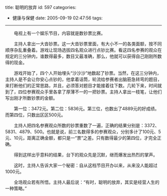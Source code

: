 title: 聪明的放弃
id: 597
categories:
  - 健康与保健
date: 2005-09-19 02:47:56
tags:
---

<div id="msgcns!9697D6160EFEBC17!207" class="bvMsg"><div>
<div>

　　电视上有一个娱乐节目，内容就是数钞票比赛。

　　主持人拿出一大沓钞票。这一大沓钞票里面，有大小不一的各类面额，按不同顺序杂乱重叠着。游戏让现场选拔四名观众进行点钞比赛。看这四名参赛的观众在规定的三分钟内，谁数得最多，数目又最准确，那么，他就可以获得自己刚刚所数得的现金。

　　游戏开始了，四个人开始埋头“沙沙沙”地数起了钞票。当然，在这三分钟内，主持人是不会让你安心点钞的，他拿着话筒，轮流给参赛者出脑筋急转弯的题目，来打断他们的正常思路，并且，必须答对题目才能接着往下数。几轮下来，时间就到了，四位参赛观众手里各拿了厚薄不一的一把钞票。主持人拿出一枝笔，让他们写出刚才所数钞票的金额。

　　第一位：3472元。第二位：5836元。第三位，也数出了4889元的好成绩。而第四位，只数出区区500元。

　　主持人把四名参赛观众所数的钞票重数了一遍，正确的结果分别是：3372、5831、4879、500。也就是说，前三名数得多的参赛观众，分别多计了100元、5元、10元，距离正确金额，都只是一“票”之差。只有数得最少的第四位，才完全正确。

　　得到这样出乎意料的结果，台下的观众先是沉默，继而爆发出热烈的掌声。

　　这时，主持人告诉大家一个秘密：自从这档节目开办以来，从来没人能超过1000元。

　　全场观众若有所悟。主持人最后说：“有时，聪明的放弃，其实是经营人生的一种策略。”
</div></div></div>